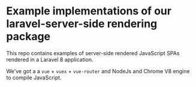 # Example implementations of our laravel-server-side rendering package

This repo contains examples of server-side rendered JavaScript SPAs rendered in a Laravel 8 application.

We've got a a `vue` + `vuex` + `vue-router` and NodeJs and Chrome V8 engine to compile JavaScript.
